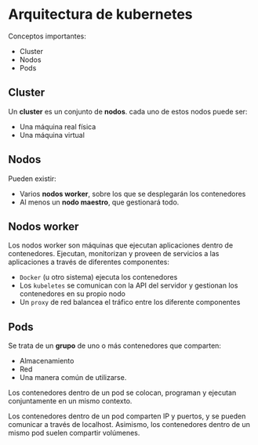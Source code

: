 # Arquitectura de kubernetes

Conceptos importantes:

- Cluster
- Nodos
- Pods

## Cluster

Un **cluster** es un conjunto de **nodos**. cada uno de estos nodos puede ser:

- Una máquina real física
- Una máquina virtual

## Nodos

Pueden existir:

- Varios **nodos worker**, sobre los que se desplegarán los contenedores
- Al menos un **nodo maestro**, que gestionará todo.

## Nodos worker

Los nodos worker son máquinas que ejecutan aplicaciones dentro de contenedores.
Ejecutan, monitorizan y proveen de servicios a las aplicaciones a través de diferentes componentes:

- `Docker` (u otro sistema) ejecuta los contenedores
- Los `kubeletes` se comunican con la API del servidor y gestionan los contenedores en su propio nodo
- Un `proxy` de red balancea el tráfico entre los diferente componentes

## Pods

Se trata de un **grupo** de uno o más contenedores que comparten:

- Almacenamiento
- Red
- Una manera común de utilizarse.

Los contenedores dentro de un pod se colocan, programan y ejecutan conjuntamente en un mismo contexto.

Los contenedores dentro de un pod comparten IP y puertos, y se pueden comunicar a través de localhost. Asimismo, los contenedores dentro de un mismo pod suelen compartir volúmenes.
